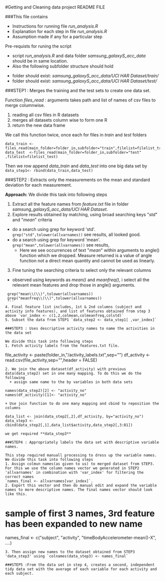 #Getting and Cleaning data project README FILE

###This file contains 
* Instructions for running file _run_analysis.R_
* Explanation for each step in file _run_analysis.R_
* Assumption made if any for a particular step

Pre-requists for runing the script

* script _run_analysis.R_ and data folder _samsung_galaxyS_acc_data_ should be in same 
location. 
* Also the following subfolder structure should hold
 + folder should exist: _samsung_galaxyS_acc_data/UCI HAR Dataset/train/_
 + folder should exist: _samsung_galaxyS_acc_data/UCI HAR Dataset/test/_

###STEP1 : Merges the training and the test sets to create one data set.

Function *files_read* : arguments takes path and list of names of csv files to merge columnwise.
 1. reading all csv files in R datasets
 2. merges all datasets column wise to form one R
 3. return the new data frame

We call this function twice, once each for files in _train_ and _test_ folders
```
data_train <-files_read(main_folder=folder_in,subfolder="train",filelist=filelist_train)
data_test  <-files_read(main_folder=folder_in,subfolder="test" ,filelist=filelist_test)
```
Then we row append _data_train_ and _data_test_ into one big data set by `data_step1<- rbind(data_train,data_test)`

###STEP2 : Extracts only the measurements on the mean and standard deviation for each measurement.

**Approach:** We divide this task into following steps
 1. Extract all the feature names from _feature.txt_ file in folder *samsung_galaxyS_acc_data/UCI HAR Dataset*.
 2. Explore results obtained by matching, using broad searching keys "_std_" and "_mean_" criteria
   + do a search using grep for keyword 'std'. `grep("std",tolower(allvarnames))` see results, all looked good.
   + do a search using grep for keyword 'mean'. `grep("mean",tolower(allvarnames))` see results, 
     * Here we see occurrences of text "*mean*" within arguments to angle() function which we dropped. Measure returned is a value of angle function not 
a direct mean quantity and cannot be used as linearly. 
 3. Fine tuning the searching criteria to select only the relevant columns
   + observed using keywords as _mean()_ and _meanfreq()_, i select all the relevant mean features and drop those in angle() arguments. 
   ```
	grep("mean\\(\\)",tolower(allvarnames))
	grep("meanfreq\\(\\)",tolower(allvarnames))
	```
 4. Final feature list includes, 1st & 2nd columns (subject and activity info features), and list of features obtained from step 3 above `var_index <- c(1,2,colmean,colmeanfreq,colstd)`
 5. Subset the data from STEP1 `data_step2 <- data_step1[ ,var_index]`

###STEP3 : Uses descriptive activity names to name the activities in the data set

We divide this task into following steps
 1. Fetch activity labels from the features.txt file.
 
 ```
 file_activity <- paste(folder_in,"/activity_labels.txt",sep="")
 df_activity <- read.csv(file_activity,sep="",header = FALSE)
 ```
 2. We join the above dataset(df_activity) with previous data(data_step2) set in one many mapping. To do this we do the following
   + assign same name to the by variables in both data sets
   ``` 
    names(data_step2)[2] <- "activity_no"
    names(df_activity)[1]<- "activity_no"
   ```
   + Use join function to do one many mapping and cbind to reposition the columns
   ```
    data_list <- join(data_step2[,2],df_activity, by="activity_no")
    data_step3 <- cbind(data_step2[,1],data_list$activity,data_step2[,3:81])
   ```
we get required **data_step3**

###STEP4 : Appropriately labels the data set with descriptive variable names. 

This step required manuall processing to dress up the variable names.
We divide this task into following steps
 1. Assign colmun names(as given to us) to merged dataset from STEP3. For this we use the column names vector we generated in STEP2 'allvarnames' in combination with 'var_index' for filtering the correct names
`names_final <- allvarnames[var_index]`. 
 2. Export this vector and then do manual edit and expand the variable names to more descriptive names. The final names vector should look like this.
  ```
  # sample of first 3 names, 3rd feature has been expanded to new name
  names_final <- c("subject",
  "activity",
  "timeBodyAccelerometer-mean()-X",
  ....)
   ```
 3. Then assign new names to the dataset obtained from STEP3 'data_step3' using `colnames(data_step3) <- names_final`

###STEP5 :From the data set in step 4, creates a second, independent tidy data set with the average of each variable for each activity and each subject.